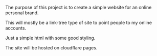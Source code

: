 The purpose of this project is to create a simple website for an online personal brand.

This will mostly be a link-tree type of site to point people to my online accounts.

Just a simple html with some good styling.

The site will be hosted on cloudflare pages.